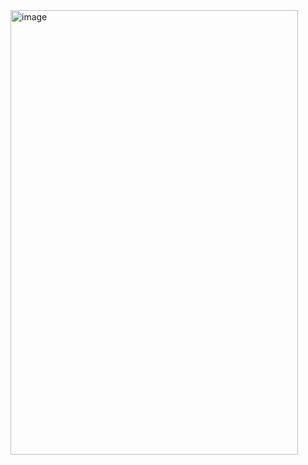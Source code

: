 <img width="460" height="711" alt="image" src="https://github.com/user-attachments/assets/7649e53a-ee7e-4450-94c4-0f6439c6bae1" />

